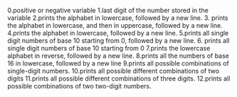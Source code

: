 0.positive or negative variable
1.last digit of the number stored in the variable
2.prints the alphabet in lowercase, followed by a new line.
3. prints the alphabet in lowercase, and then in uppercase, followed by a new line.
4.prints the alphabet in lowercase, followed by a new line.
5.prints all single digit numbers of base 10 starting from 0, followed by a new line.
6. prints all single digit numbers of base 10 starting from 0
7.prints the lowercase alphabet in reverse, followed by a new line.
8.prints all the numbers of base 16 in lowercase, followed by a new line
9.prints all possible combinations of single-digit numbers.
10.prints all possible different combinations of two digits
11.prints all possible different combinations of three digits.
12.prints all possible combinations of two two-digit numbers.
